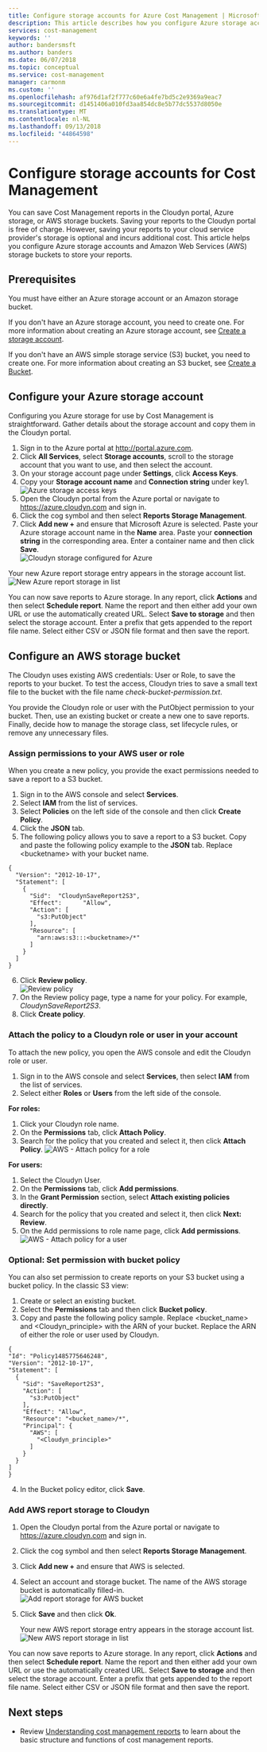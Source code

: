 ```yaml
---
title: Configure storage accounts for Azure Cost Management | Microsoft Docs
description: This article describes how you configure Azure storage accounts and AWS storage buckets for Azure Cost Management.
services: cost-management
keywords: ''
author: bandersmsft
ms.author: banders
ms.date: 06/07/2018
ms.topic: conceptual
ms.service: cost-management
manager: carmonm
ms.custom: ''
ms.openlocfilehash: af976d1af2f777c60e6a4fe7bd5c2e9369a9eac7
ms.sourcegitcommit: d1451406a010fd3aa854dc8e5b77dc5537d8050e
ms.translationtype: MT
ms.contentlocale: nl-NL
ms.lasthandoff: 09/13/2018
ms.locfileid: "44864598"
---
```

# <a name="configure-storage-accounts-for-cost-management"></a>Configure storage accounts for Cost Management

<!--- intent: As a Cost Management user, I want to configure Cost Management to use my cloud service provider storage account to store my reports. -->

You can save Cost Management reports in the Cloudyn portal, Azure storage, or AWS storage buckets. Saving your reports to the Cloudyn portal is free of charge. However, saving your reports to your cloud service provider's storage is optional and incurs additional cost. This article helps you configure Azure storage accounts and Amazon Web Services (AWS) storage buckets to store your reports.

## <a name="prerequisites"></a>Prerequisites

You must have either an Azure storage account or an Amazon storage bucket.

If you don't have an Azure storage account, you need to create one. For more information about creating an Azure storage account, see [Create a storage account](../storage/common/storage-quickstart-create-account.md).

If you don't have an AWS simple storage service (S3) bucket, you need to create one. For more information about creating an S3 bucket, see [Create a Bucket](https://docs.aws.amazon.com/AmazonS3/latest/gsg/CreatingABucket.html).

## <a name="configure-your-azure-storage-account"></a>Configure your Azure storage account

Configuring you Azure storage for use by Cost Management is straightforward. Gather details about the storage account and copy them in the Cloudyn portal.

1. Sign in to the Azure portal at http://portal.azure.com.
2. Click **All Services**, select **Storage accounts**, scroll to the storage account that you want to use, and then select the account.
3. On your storage account page under **Settings**, click **Access Keys**.
4. Copy your **Storage account name** and **Connection string** under key1.  
![Azure storage access keys](./media/storage-accounts/azure-storage-access-keys.png)  
5. Open the Cloudyn portal from the Azure portal or navigate to https://azure.cloudyn.com and sign in.
6. Click the cog symbol and then select **Reports Storage Management**.
7. Click **Add new +** and ensure that Microsoft Azure is selected. Paste your Azure storage account name in the **Name** area. Paste your **connection string** in the corresponding area. Enter a container name and then click **Save**.  
![Cloudyn storage configured for Azure](./media/storage-accounts/azure-cloudyn-storage.png)

  Your new Azure report storage entry appears in the storage account list.  
    ![New Azure report storage in list](./media/storage-accounts/azure-storage-entry.png)


You can now save reports to Azure storage. In any report, click **Actions** and then select **Schedule report**. Name the report and then either add your own URL or use the automatically created URL. Select  **Save to storage**  and then select the storage account. Enter a prefix that gets appended to the report file name. Select either CSV or JSON file format and then save the report.

## <a name="configure-an-aws-storage-bucket"></a>Configure an AWS storage bucket

The Cloudyn uses existing AWS credentials: User or Role, to save the reports to your bucket. To test the access, Cloudyn tries to save a small text file to the bucket with the file name _check-bucket-permission.txt_.

You provide the Cloudyn role or user with the PutObject permission to your bucket. Then, use an existing bucket or create a new one to save reports. Finally, decide how to manage the storage class, set lifecycle rules, or remove any unnecessary files.

###  <a name="assign-permissions-to-your-aws-user-or-role"></a>Assign permissions to your AWS user or role

When you create a new policy, you provide the exact permissions needed to save a report to a S3 bucket.

1. Sign in to the AWS console and select **Services**.
2. Select **IAM** from the list of services.
3. Select **Policies** on the left side of the console and then click **Create Policy**.
4. Click the **JSON** tab.
5. The following policy allows you to save a report to a S3 bucket. Copy and paste the following policy example to the **JSON** tab. Replace &lt;bucketname&gt; with your bucket name.

  ```
{
    "Version": "2012-10-17",
    "Statement": [
      {
        "Sid":  "CloudynSaveReport2S3",
        "Effect":      "Allow",
        "Action": [
          "s3:PutObject"
        ],
        "Resource": [
          "arn:aws:s3:::<bucketname>/*"
        ]
      }
    ]
}
```

6. Click **Review policy**.  
    ![Review policy](./media/storage-accounts/aws-policy.png)  
7. On the Review policy page, type a name for your policy. For example, _CloudynSaveReport2S3_.
8. Click **Create policy**.

### <a name="attach-the-policy-to-a-cloudyn-role-or-user-in-your-account"></a>Attach the policy to a Cloudyn role or user in your account

To attach the new policy, you open the AWS console and edit the Cloudyn role or user.

1. Sign in to the AWS console and select **Services**, then select **IAM** from the list of services.
2. Select either **Roles** or **Users** from the left side of the console.

**For roles:**

  1. Click your Cloudyn role name.
  2. On the **Permissions** tab, click **Attach Policy**.
  3. Search for the policy that you created and select it, then click **Attach Policy**.
    ![AWS - Attach policy for a role](./media/storage-accounts/aws-attach-policy-role.png)

**For users:**

1. Select the Cloudyn User.
2. On the **Permissions** tab, click **Add permissions**.
3. In the **Grant Permission** section, select **Attach existing policies directly**.
4. Search for the policy that you created and select it, then click **Next: Review**.
5. On the Add permissions to role name page, click **Add permissions**.  
    ![AWS - Attach policy for a user](./media/storage-accounts/aws-attach-policy-user.png)


### <a name="optional-set-permission-with-bucket-policy"></a>Optional: Set permission with bucket policy

You can also set permission to create reports on your S3 bucket using a bucket policy. In the classic S3 view:

1. Create or select an existing bucket.
2. Select the **Permissions** tab and then click **Bucket policy**.
3. Copy and paste the following policy sample. Replace &lt;bucket\_name&gt; and &lt;Cloudyn\_principle&gt; with the ARN of your bucket. Replace the ARN of either the role or user used by Cloudyn.

  ```
{
  "Id": "Policy1485775646248",
  "Version": "2012-10-17",
  "Statement": [
    {
      "Sid": "SaveReport2S3",
      "Action": [
        "s3:PutObject"
      ],
      "Effect": "Allow",
      "Resource": "<bucket_name>/*",
      "Principal": {
        "AWS": [
          "<Cloudyn_principle>"
        ]
      }
    }
  ]
}
```

4. In the Bucket policy editor, click **Save**.

### <a name="add-aws-report-storage-to-cloudyn"></a>Add AWS report storage to Cloudyn

1. Open the Cloudyn portal from the Azure portal or navigate to https://azure.cloudyn.com and sign in.
2. Click the cog symbol and then select **Reports Storage Management**.
3. Click **Add new +** and ensure that AWS is selected.
4. Select an account and storage bucket. The name of the AWS storage bucket is automatically filled-in.  
    ![Add report storage for AWS bucket](./media/storage-accounts/aws-cloudyn-storage.png)  
5. Click **Save** and then click **Ok**.

    Your new AWS report storage entry appears in the storage account list.  
    ![New AWS report storage in list](./media/storage-accounts/aws-storage-entry.png)


You can now save reports to Azure storage. In any report, click **Actions**  and then select **Schedule report**. Name the report and then either add your own URL or use the automatically created URL. Select  **Save to storage**  and then select the storage account. Enter a prefix that gets appended to the report file name. Select either CSV or JSON file format and then save the report.

## <a name="next-steps"></a>Next steps

- Review [Understanding cost management reports](understanding-cost-reports.md) to learn about the basic structure and functions of cost management reports.
